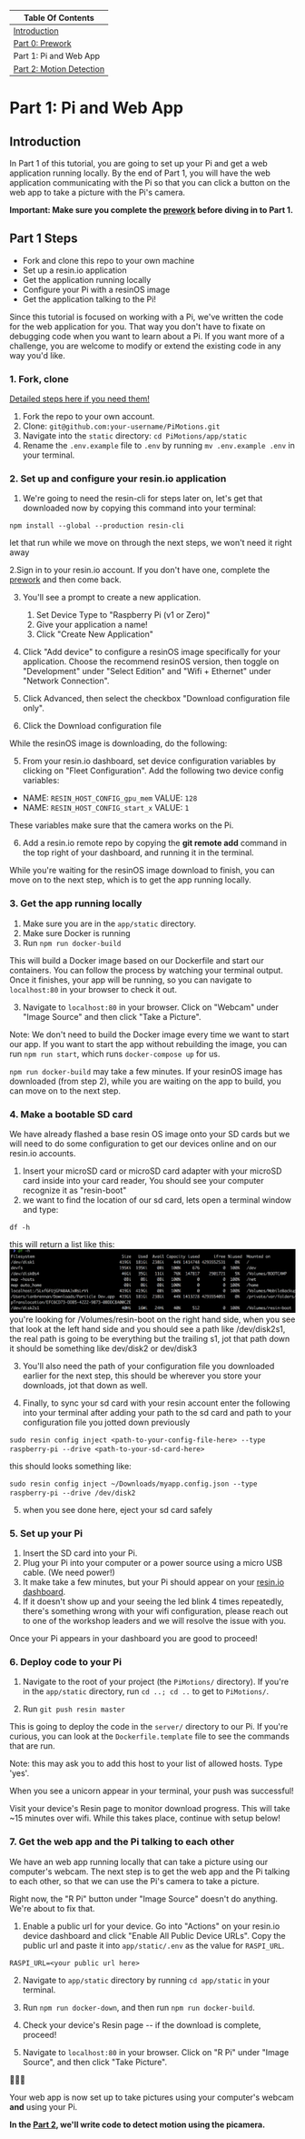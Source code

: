 | Table Of Contents                   |
| ------------------------------------|
| [Introduction](../README.md)           |
| [Part 0: Prework](prework.md)       |
| Part 1: Pi and Web App              |
| [Part 2: Motion Detection](part2.md)|

# Part 1: Pi and Web App
## Introduction

In Part 1 of this tutorial, you are going to set up your Pi and get a web application running locally.
By the end of Part 1, you will have the web application communicating with the Pi so that you can click a button on the web app to take a picture with the Pi's camera.

**Important: Make sure you complete the [prework](prework.md) before diving in to Part 1.**

## Part 1 Steps
- Fork and clone this repo to your own machine
- Set up a resin.io application
- Get the application running locally
- Configure your Pi with a resinOS image
- Get the application talking to the Pi!

Since this tutorial is focused on working with a Pi, we've written the code for the web application for you. That way you don't have to fixate on debugging code when you want to learn about a Pi. If you want more of a challenge, you are welcome to modify or extend the existing code in any way you'd like.

### 1. Fork, clone
[Detailed steps here if you need them!](https://help.github.com/articles/fork-a-repo/)

1. Fork the repo to your own account.
2. Clone: `git@github.com:your-username/PiMotions.git`
3. Navigate into the `static` directory: `cd PiMotions/app/static`
4. Rename the `.env.example` file to `.env` by running `mv .env.example .env` in your terminal.

### 2. Set up and configure your resin.io application

1. We're going to need the resin-cli for steps later on, let's get that downloaded now by copying this command into your terminal:

```
npm install --global --production resin-cli
```
let that run while we move on through the next steps, we won't need it right away

2.Sign in to your resin.io account. If you don't have one, complete the [prework](prework.md) and then come back.

3. You'll see a prompt to create a new application.
    1. Set Device Type to "Raspberry Pi (v1 or Zero)"
    1. Give your application a name!
    1. Click "Create New Application"

4. Click "Add device" to configure a resinOS image specifically for your application. Choose the recommend resinOS version, then toggle on "Development" under "Select Edition" and "Wifi + Ethernet" under "Network Connection".
5. Click Advanced, then select the checkbox "Download configuration file only".
6. Click the Download configuration file

While the resinOS image is downloading, do the following:

5. From your resin.io dashboard, set device configuration variables by clicking on "Fleet Configuration". Add the following two device config variables:
- NAME: `RESIN_HOST_CONFIG_gpu_mem` VALUE: `128`
- NAME: `RESIN_HOST_CONFIG_start_x` VALUE: `1`

These variables make sure that the camera works on the Pi.

6. Add a resin.io remote repo by copying the **git remote add** command in the top right of your dashboard, and running it in the terminal.

While you're waiting for the resinOS image download to finish, you can move on to the next step, which is to get the app running locally.

### 3. Get the app running locally

1. Make sure you are in the `app/static` directory.
2. Make sure Docker is running
3. Run `npm run docker-build`

This will build a Docker image based on our Dockerfile and start our containers. You can follow the process by watching your terminal output.
Once it finishes, your app will be running, so you can navigate to `localhost:80` in your browser to check it out.

3. Navigate to `localhost:80` in your browser. Click on "Webcam" under "Image Source" and then click "Take a Picture".

Note: We don't need to build the Docker image every time we want to start our app. If you want to start the app without rebuilding the image, you can run `npm run start`, which runs `docker-compose up` for us.

`npm run docker-build` may take a few minutes. If your resinOS image has downloaded (from step 2), while you are waiting on the app to build, you can move on to the next step.

### 4. Make a bootable SD card

We have already flashed a base resin OS image onto your SD cards but we will need to do some configuration to get our devices online and on our resin.io accounts.

1. Insert your microSD card  or microSD card adapter with your microSD card inside into your card reader, You should see your computer recognize it as "resin-boot"
2. we want to find the location of our sd card, lets open a terminal window and type:

```
df -h
```
this will return a list like this:
![DF Example](./images/df-ex.png)
you're looking for /Volumes/resin-boot on the right hand side, when you see that look at the left hand side and you should see a path like /dev/disk2s1, the real path is going to be everything but the trailing s1, jot that path down it should be something like dev/disk2 or dev/disk3

3. You'll also need the path of your configuration file you downloaded earlier for the next step, this should be wherever you store your downloads, jot that down as well.

4. Finally, to sync your sd card with your resin account enter the following into your terminal after adding your path to the sd card and path to your configuration file you jotted down previously

```
sudo resin config inject <path-to-your-config-file-here> --type raspberry-pi --drive <path-to-your-sd-card-here>
```

this should looks something like:

```
sudo resin config inject ~/Downloads/myapp.config.json --type raspberry-pi --drive /dev/disk2
```

5. when you see done here, eject your sd card safely

### 5. Set up your Pi

1. Insert the SD card into your Pi.
2. Plug your Pi into your computer or a power source using a micro USB cable. (We need power!)
3. It make take a few minutes, but your Pi should appear on your [resin.io dashboard](https://dashboard.resin.io/apps).
4. If it doesn't show up and your seeing the led blink 4 times repeatedly, there's something wrong with your wifi configuration, please reach out to one of the workshop leaders and we will resolve the issue with you.

Once your Pi appears in your dashboard you are good to proceed!

### 6. Deploy code to your Pi

1. Navigate to the root of your project (the `PiMotions/` directory). If you're in the `app/static` directory, run `cd ..; cd ..` to get to `PiMotions/`.

2. Run `git push resin master`

This is going to deploy the code in the `server/` directory to our Pi.
If you're curious, you can look at the `Dockerfile.template` file to see the commands that are run.

Note: this may ask you to add this host to your list of allowed hosts. Type 'yes'.

When you see a unicorn appear in your terminal, your push was successful!

Visit your device's Resin page to monitor download progress. This will take ~15 minutes over wifi. While this takes place, continue with setup below!

### 7. Get the web app and the Pi talking to each other

We have an web app running locally that can take a picture using our computer's webcam.
The next step is to get the web app and the Pi talking to each other, so that we can use the Pi's camera to take a picture.

Right now, the "R Pi" button under "Image Source" doesn't do anything. We're about to fix that.

1. Enable a public url for your device. Go into "Actions" on your resin.io device dashboard and click "Enable All Public Device URLs".
Copy the public url and paste it into `app/static/.env` as the value for `RASPI_URL`.

```
RASPI_URL=<your public url here>
```
2. Navigate to `app/static` directory by running `cd app/static` in your terminal.

3. Run `npm run docker-down`, and then run `npm run docker-build`.

4. Check your device's Resin page -- if the download is complete, proceed!

5. Navigate to `localhost:80` in your browser. Click on "R Pi" under "Image Source", and then click "Take Picture".

:tada::tada::tada:

Your web app is now set up to take pictures using your computer's webcam **and** using your Pi.

**In the [Part 2](part2.md), we'll write code to detect motion using the picamera.**
